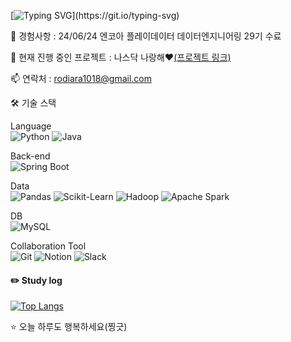 [![Typing SVG](https://readme-typing-svg.demolab.com?font=Gugi&size=40&duration=1000&pause=1000&color=F771DD&center=true&multiline=true&random=false&width=600&height=120&lines=%EC%95%88%EB%85%95%ED%95%98%EC%84%B8%EC%9A%94!+%EA%B9%80%EB%8F%99%EC%84%AD%EC%9E%85%EB%8B%88%EB%8B%A4.;%EB%8D%B0%EC%9D%B4%ED%84%B0+%EB%B6%84%EC%84%9D%EC%9D%84+%EA%B3%B5%EB%B6%80%ED%95%98%EA%B3%A0+%EC%9E%88%EC%8A%B5%EB%8B%88%EB%8B%A4.)](https://git.io/typing-svg)
  
 🌟 경험사항 : 24/06/24 엔코아 플레이데이터 데이터엔지니어링 29기 수료
 
 🔭 현재 진행 중인 프로젝트 : 나스닥 나랑해❤️[(프로젝트 링크)](https://github.com/rodiara5/NasdaqWithMe)
 
 📫 연락처 : rodiara1018@gmail.com

 

🛠 기술 스택

Language  
![Python](https://img.shields.io/badge/-Python-3776AB?style=flat-square&logo=python&logoColor=white)
![Java](https://img.shields.io/badge/-Java-007396?style=flat-square&logo=java&logoColor=white)

Back-end  
![Spring Boot](https://img.shields.io/badge/-Spring%20Boot-6DB33F?style=flat-square&logo=spring-boot&logoColor=white)

Data  
![Pandas](https://img.shields.io/badge/-Pandas-150458?style=flat-square&logo=pandas&logoColor=white)
![Scikit-Learn](https://img.shields.io/badge/-Scikit%20Learn-F7931E?style=flat-square&logo=scikit-learn&logoColor=white)
![Hadoop](https://img.shields.io/badge/-Hadoop-FF652F?style=flat-square&logo=apache-hadoop&logoColor=white)
![Apache Spark](https://img.shields.io/badge/-Apache%20Spark-E25A1C?style=flat-square&logo=apache-spark&logoColor=white)

DB  
![MySQL](https://img.shields.io/badge/-MySQL-4479A1?style=flat-square&logo=mysql&logoColor=white)

Collaboration Tool  
![Git](https://img.shields.io/badge/-Git-F05032?style=flat-square&logo=git&logoColor=white) 
![Notion](https://img.shields.io/badge/-Notion-000000?style=flat-square&logo=notion&logoColor=white)
![Slack](https://img.shields.io/badge/-Slack-4A154B?style=flat-square&logo=slack&logoColor=white)

#### :pencil2: Study log

[![Top Langs](https://github-readme-stats.vercel.app/api/top-langs/?username=893107&layout=compact)](https://github.com/anuraghazra/github-readme-stats)

⭐️ 오늘 하루도 행복하세요(찡긋)
